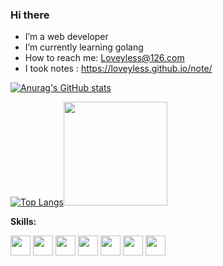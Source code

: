 ### Hi there


- I’m a web developer
- I’m currently learning golang
- How to reach me: [Loveyless@126.com](mailto:Loveyless@126.com)
- I took notes : https://loveyless.github.io/note/

[![Anurag's GitHub stats](https://github-readme-stats.vercel.app/api?username=Loveyless&count_private=true&show_icons=true)](https://github.com/anuraghazra/github-readme-stats)

<span></span>

[![Top Langs](https://github-readme-stats.vercel.app/api/top-langs/?username=Loveyless&layout=compact)](https://github.com/anuraghazra/github-readme-stats)<img src='https://cdn.jsdelivr.net/gh/Loveyless/img-clouding/img/10017a7345c2700d08e11c092b1c162.jpg' style='width:166px;'></img>

<span></span>

**Skills:**

<code><img height="32" src="https://cdn.jsdelivr.net/npm/simple-icons@v7/icons/javascript.svg"></code>
<code><img height="32" src="https://cdn.jsdelivr.net/npm/simple-icons@v7/icons/typescript.svg"></code>
<code><img height="32" src="https://cdn.jsdelivr.net/npm/simple-icons@v7/icons/vuedotjs.svg"></code>
<code><img height="32" src="https://cdn.jsdelivr.net/npm/simple-icons@v7/icons/nodedotjs.svg"></code>
<code><img height="32" src="https://cdn.jsdelivr.net/npm/simple-icons@v7/icons/go.svg"></code>
<code><img height="32" src="https://cdn.jsdelivr.net/npm/simple-icons@v7/icons/mysql.svg"></code>
<code><img height="32" src="https://cdn.jsdelivr.net/npm/simple-icons@v7/icons/redis.svg"></code>
